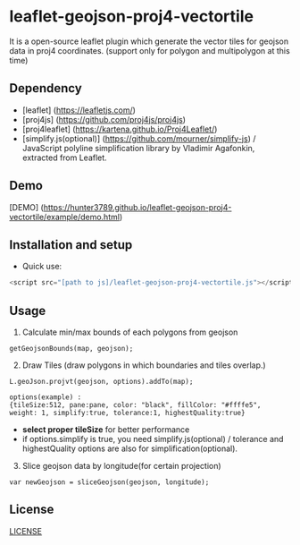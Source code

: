 # leaflet-geojson-proj4-vectortile

It is a open-source leaflet plugin which generate the vector tiles for geojson data in proj4 coordinates.
(support only for polygon and multipolygon at this time)

## Dependency
- [leaflet] (https://leafletjs.com/)
- [proj4js] (https://github.com/proj4js/proj4js)
- [proj4leaflet] (https://kartena.github.io/Proj4Leaflet/)
- [simplify.js(optional)] (https://github.com/mourner/simplify-js) / JavaScript polyline simplification library by Vladimir Agafonkin, extracted from Leaflet.


## Demo

[DEMO] (https://hunter3789.github.io/leaflet-geojson-proj4-vectortile/example/demo.html)

## Installation and setup

- Quick use:

```js
<script src="[path to js]/leaflet-geojson-proj4-vectortile.js"></script>
```

## Usage
1. Calculate min/max bounds of each polygons from geojson
```
getGeojsonBounds(map, geojson);
```


2. Draw Tiles (draw polygons in which boundaries and tiles overlap.)

```
L.geoJson.projvt(geojson, options).addTo(map);

options(example) : 
{tileSize:512, pane:pane, color: "black", fillColor: "#ffffe5", weight: 1, simplify:true, tolerance:1, highestQuality:true}
```

- **select proper tileSize** for better performance
- if options.simplify is true, you need simplify.js(optional) / tolerance and highestQuality options are also for simplification(optional).


3. Slice geojson data by longitude(for certain projection)
```
var newGeojson = sliceGeojson(geojson, longitude);
```

## License

[LICENSE](LICENSE)
